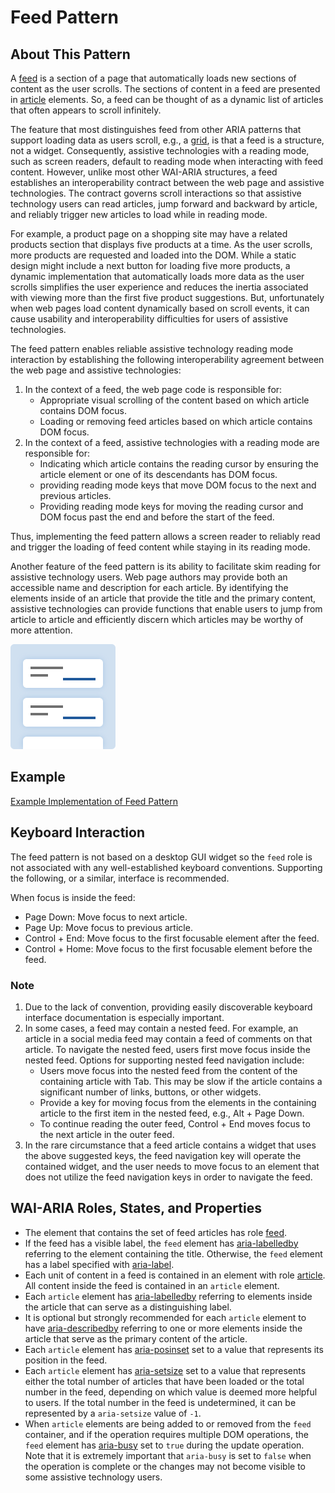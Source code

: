 ﻿---
source: https://www.w3.org/WAI/ARIA/apg/patterns/feed/

---

# Feed Pattern

## About This Pattern

A  [feed](https://w3c.github.io/aria/#feed)  is a section of a page that automatically loads new sections of content as the user scrolls. The sections of content in a feed are presented in  [article](https://w3c.github.io/aria/#article)  elements. So, a feed can be thought of as a dynamic list of articles that often appears to scroll infinitely.

The feature that most distinguishes feed from other ARIA patterns that support loading data as users scroll, e.g., a  [grid](grid.md), is that a feed is a structure, not a widget. Consequently, assistive technologies with a reading mode, such as screen readers, default to reading mode when interacting with feed content. However, unlike most other WAI-ARIA structures, a feed establishes an interoperability contract between the web page and assistive technologies. The contract governs scroll interactions so that assistive technology users can read articles, jump forward and backward by article, and reliably trigger new articles to load while in reading mode.

For example, a product page on a shopping site may have a related products section that displays five products at a time. As the user scrolls, more products are requested and loaded into the DOM. While a static design might include a next button for loading five more products, a dynamic implementation that automatically loads more data as the user scrolls simplifies the user experience and reduces the inertia associated with viewing more than the first five product suggestions. But, unfortunately when web pages load content dynamically based on scroll events, it can cause usability and interoperability difficulties for users of assistive technologies.

The feed pattern enables reliable assistive technology reading mode interaction by establishing the following interoperability agreement between the web page and assistive technologies:

1.  In the context of a feed, the web page code is responsible for:
    -   Appropriate visual scrolling of the content based on which article contains DOM focus.
    -   Loading or removing feed articles based on which article contains DOM focus.
2.  In the context of a feed, assistive technologies with a reading mode are responsible for:
    -   Indicating which article contains the reading cursor by ensuring the article element or one of its descendants has DOM focus.
    -   providing reading mode keys that move DOM focus to the next and previous articles.
    -   Providing reading mode keys for moving the reading cursor and DOM focus past the end and before the start of the feed.

Thus, implementing the feed pattern allows a screen reader to reliably read and trigger the loading of feed content while staying in its reading mode.

Another feature of the feed pattern is its ability to facilitate skim reading for assistive technology users. Web page authors may provide both an accessible name and description for each article. By identifying the elements inside of an article that provide the title and the primary content, assistive technologies can provide functions that enable users to jump from article to article and efficiently discern which articles may be worthy of more attention.

![](images/feed.svg)

## Example

[Example Implementation of Feed Pattern](https://www.w3.org/WAI/ARIA/apg/patterns/feed/examples/feed/)

## Keyboard Interaction

The feed pattern is not based on a desktop GUI widget so the  `feed`  role is not associated with any well-established keyboard conventions. Supporting the following, or a similar, interface is recommended.

When focus is inside the feed:

-   Page Down: Move focus to next article.
-   Page Up: Move focus to previous article.
-   Control + End: Move focus to the first focusable element after the feed.
-   Control + Home: Move focus to the first focusable element before the feed.

### Note

1.  Due to the lack of convention, providing easily discoverable keyboard interface documentation is especially important.
2.  In some cases, a feed may contain a nested feed. For example, an article in a social media feed may contain a feed of comments on that article. To navigate the nested feed, users first move focus inside the nested feed. Options for supporting nested feed navigation include:
    -   Users move focus into the nested feed from the content of the containing article with  Tab. This may be slow if the article contains a significant number of links, buttons, or other widgets.
    -   Provide a key for moving focus from the elements in the containing article to the first item in the nested feed, e.g.,  Alt + Page Down.
    -   To continue reading the outer feed,  Control + End  moves focus to the next article in the outer feed.
3.  In the rare circumstance that a feed article contains a widget that uses the above suggested keys, the feed navigation key will operate the contained widget, and the user needs to move focus to an element that does not utilize the feed navigation keys in order to navigate the feed.

## WAI-ARIA Roles, States, and Properties

-   The element that contains the set of feed articles has role  [feed](https://w3c.github.io/aria/#feed).
-   If the feed has a visible label, the  `feed`  element has  [aria-labelledby](https://w3c.github.io/aria/#aria-labelledby)  referring to the element containing the title. Otherwise, the  `feed`  element has a label specified with  [aria-label](https://w3c.github.io/aria/#aria-label).
-   Each unit of content in a feed is contained in an element with role  [article](https://w3c.github.io/aria/#article). All content inside the feed is contained in an  `article`  element.
-   Each  `article`  element has  [aria-labelledby](https://w3c.github.io/aria/#aria-labelledby)  referring to elements inside the article that can serve as a distinguishing label.
-   It is optional but strongly recommended for each  `article`  element to have  [aria-describedby](https://w3c.github.io/aria/#aria-describedby)  referring to one or more elements inside the article that serve as the primary content of the article.
-   Each  `article`  element has  [aria-posinset](https://w3c.github.io/aria/#aria-posinset)  set to a value that represents its position in the feed.
-   Each  `article`  element has  [aria-setsize](https://w3c.github.io/aria/#aria-setsize)  set to a value that represents either the total number of articles that have been loaded or the total number in the feed, depending on which value is deemed more helpful to users. If the total number in the feed is undetermined, it can be represented by a  `aria-setsize`  value of  `-1`.
-   When  `article`  elements are being added to or removed from the  `feed`  container, and if the operation requires multiple DOM operations, the  `feed`  element has  [aria-busy](https://w3c.github.io/aria/#aria-busy)  set to  `true`  during the update operation. Note that it is extremely important that  `aria-busy`  is set to  `false`  when the operation is complete or the changes may not become visible to some assistive technology users.

